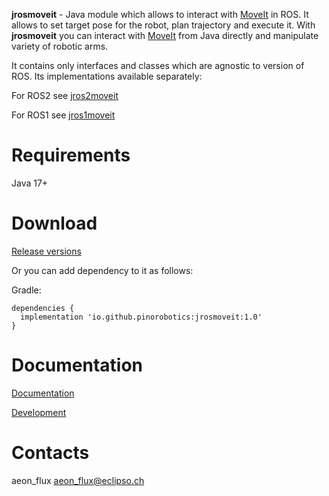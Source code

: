 **jrosmoveit** - Java module which allows to interact with [MoveIt](https://moveit.ros.org/) in ROS. It allows to set target pose for the robot, plan trajectory and execute it. With **jrosmoveit** you can interact with [MoveIt](https://moveit.ros.org/) from Java directly and manipulate variety of robotic arms.

It contains only interfaces and classes which are agnostic to version of ROS. Its implementations available separately:

For ROS2 see [jros2moveit](https://github.com/pinorobotics/jros2moveit)

For ROS1 see [jros1moveit](https://github.com/pinorobotics/jros1moveit)

# Requirements

Java 17+

# Download

[Release versions](jrosmoveit/release/CHANGELOG.md)

Or you can add dependency to it as follows:

Gradle:

```
dependencies {
  implementation 'io.github.pinorobotics:jrosmoveit:1.0'
}
```

# Documentation

[Documentation](http://pinoweb.freetzi.com/jrosmoveit)

[Development](DEVELOPMENT.md)

# Contacts

aeon_flux <aeon_flux@eclipso.ch>

